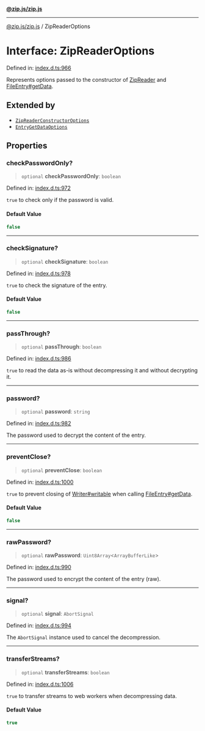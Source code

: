 [**@zip.js/zip.js**](../README.md)

***

[@zip.js/zip.js](../globals.md) / ZipReaderOptions

# Interface: ZipReaderOptions

Defined in: [index.d.ts:966](https://github.com/gildas-lormeau/zip.js/blob/340c4ca9a2c0e59b25fae280b9b6013b4115e27c/index.d.ts#L966)

Represents options passed to the constructor of [ZipReader](../classes/ZipReader.md) and [FileEntry#getData](FileEntry.md#getdata).

## Extended by

- [`ZipReaderConstructorOptions`](ZipReaderConstructorOptions.md)
- [`EntryGetDataOptions`](EntryGetDataOptions.md)

## Properties

### checkPasswordOnly?

> `optional` **checkPasswordOnly**: `boolean`

Defined in: [index.d.ts:972](https://github.com/gildas-lormeau/zip.js/blob/340c4ca9a2c0e59b25fae280b9b6013b4115e27c/index.d.ts#L972)

`true` to check only if the password is valid.

#### Default Value

```ts
false
```

***

### checkSignature?

> `optional` **checkSignature**: `boolean`

Defined in: [index.d.ts:978](https://github.com/gildas-lormeau/zip.js/blob/340c4ca9a2c0e59b25fae280b9b6013b4115e27c/index.d.ts#L978)

`true` to check the signature of the entry.

#### Default Value

```ts
false
```

***

### passThrough?

> `optional` **passThrough**: `boolean`

Defined in: [index.d.ts:986](https://github.com/gildas-lormeau/zip.js/blob/340c4ca9a2c0e59b25fae280b9b6013b4115e27c/index.d.ts#L986)

`true` to read the data as-is without decompressing it and without decrypting it.

***

### password?

> `optional` **password**: `string`

Defined in: [index.d.ts:982](https://github.com/gildas-lormeau/zip.js/blob/340c4ca9a2c0e59b25fae280b9b6013b4115e27c/index.d.ts#L982)

The password used to decrypt the content of the entry.

***

### preventClose?

> `optional` **preventClose**: `boolean`

Defined in: [index.d.ts:1000](https://github.com/gildas-lormeau/zip.js/blob/340c4ca9a2c0e59b25fae280b9b6013b4115e27c/index.d.ts#L1000)

`true` to prevent closing of [Writer#writable](../classes/Writer.md#writable) when calling [FileEntry#getData](FileEntry.md#getdata).

#### Default Value

```ts
false
```

***

### rawPassword?

> `optional` **rawPassword**: `Uint8Array`\<`ArrayBufferLike`\>

Defined in: [index.d.ts:990](https://github.com/gildas-lormeau/zip.js/blob/340c4ca9a2c0e59b25fae280b9b6013b4115e27c/index.d.ts#L990)

The password used to encrypt the content of the entry (raw).

***

### signal?

> `optional` **signal**: `AbortSignal`

Defined in: [index.d.ts:994](https://github.com/gildas-lormeau/zip.js/blob/340c4ca9a2c0e59b25fae280b9b6013b4115e27c/index.d.ts#L994)

The `AbortSignal` instance used to cancel the decompression.

***

### transferStreams?

> `optional` **transferStreams**: `boolean`

Defined in: [index.d.ts:1006](https://github.com/gildas-lormeau/zip.js/blob/340c4ca9a2c0e59b25fae280b9b6013b4115e27c/index.d.ts#L1006)

`true` to transfer streams to web workers when decompressing data.

#### Default Value

```ts
true
```
